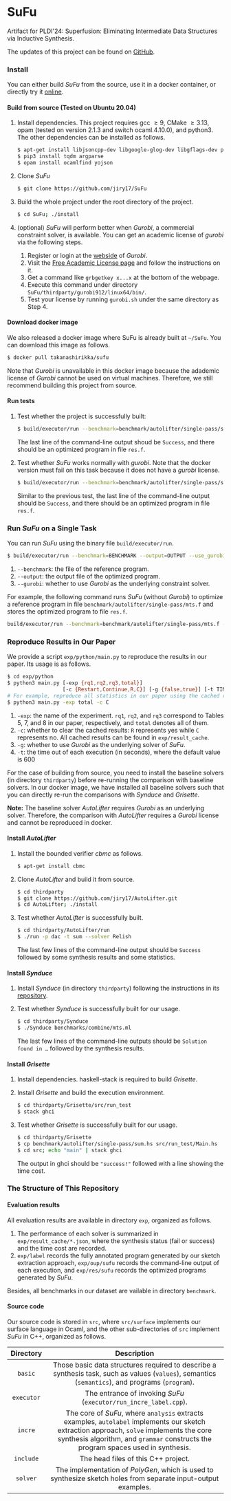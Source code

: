 # SuFu

Artifact for PLDI'24: Superfusion: Eliminating Intermediate Data Structures via Inductive Synthesis.

The updates of this project can be found on [GitHub](https://github.com/jiry17/SuFu).

### Install 

You can either build *SuFu* from the source, use it in a docker container, or directly try it [online](http://8.140.207.65/).

#### Build from source (Tested on Ubuntu 20.04) 

1. Install dependencies. This project requires gcc $\geq 9$, CMake $\geq 3.13$, opam (tested on version 2.1.3 and switch ocaml.4.10.0), and python3. The other dependencies can be installed as follows.

   ```bash
   $ apt-get install libjsoncpp-dev libgoogle-glog-dev libgflags-dev pkg-config
   $ pip3 install tqdm argparse
   $ opam install ocamlfind yojson
   ```


2. Clone *SuFu* 

   ```bash
   $ git clone https://github.com/jiry17/SuFu
   ```


3. Build the whole project under the root directory of the project.

   ```bash
   $ cd SuFu; ./install
   ```

4. (optional) *SuFu* will perform better when *Gurobi*, a commercial constraint solver, is available. You can get an academic license of *gurobi* via the following steps. 

   1. Register or login at the [webside](https://www.gurobi.com/) of *Gurobi*.
   2. Visit the [Free Academic License page](https://www.gurobi.com/downloads/end-user-license-agreement-academic/) and follow the instructions on it.
   3. Get a command like  `grbgetkey x...x` at the bottom of the webpage.
   4. Execute this command under directory `SuFu/thirdparty/gurobi912/linux64/bin/`.
   5. Test your license by running `gurobi.sh` under the same directory as Step 4.

#### Download docker image

We also released a docker image where SuFu is already built at `~/SuFu`. You can download this image as follows.

```bash
$ docker pull takanashirikka/sufu
```

Note that *Gurobi* is unavailable in this docker image because the adademic license of *Gurobi* cannot be used on virtual machines. Therefore, we still recommend building this project from source.

#### Run tests

1. Test whether the project is successfully built:

   ```bash
   $ build/executor/run --benchmark=benchmark/autolifter/single-pass/sum.f --output=res.f --use_gurobi=false
   ```

   The last line of the command-line output shoud be `Success`, and there should be an optimized program in file `res.f`.

2. Test whether *SuFu* works normally with *gurobi*. Note that the docker version must fail on this task because it does not have a *gurobi* license.

   ```bash
   $ build/executor/run --benchmark=benchmark/autolifter/single-pass/sum.f --output=res.f --use_gurobi=true
   ```

   Similar to the previous test, the last line of the command-line output should be `Success`, and there should be an optimized program in file `res.f`.

### Run *SuFu* on a Single Task

You can run *SuFu* using the binary file `build/executor/run`.

```bash
$ build/executor/run --benchmark=BENCHMARK --output=OUTPUT --use_gurobi={true, false}
```

1. `--benchmark`: the file of the reference program.
2. `--output`: the output file of the optimized program.
3. `--gurobi`: whether to use *Gurobi* as the underlying constraint solver.

For example, the following command runs *SuFu* (without *Gurobi*) to optimize a reference program in file `benchmark/autolifter/single-pass/mts.f` and stores the optimized program to file `res.f`.

```bash
build/executor/run --benchmark=benchmark/autolifter/single-pass/mts.f --output=res.f --use_gurobi=false
```

### Reproduce Results in Our Paper

We provide a script `exp/python/main.py` to reproduce the results in our paper. Its usage is as follows.

```bash
$ cd exp/python
$ python3 main.py [-exp {rq1,rq2,rq3,total}]
                  [-c {Restart,Continue,R,C}] [-g {false,true}] [-t TIMEOUT]
# For example, reproduce all statistics in our paper using the cached results
$ python3 main.py -exp total -c C
```

1. `-exp`:  the name of the experiment. `rq1`, `rq2`, and `rq3` correspond to Tables 5, 7, and 8 in our paper, respectively, and `total` denotes all of them.
2. `-c`: whether to clear the cached results: `R` represents yes while `C` represents no. All cached results can be found in `exp/result_cache`.
3. `-g`: whether to use *Gurobi* as the underlying solver of *SuFu*.
4. `-t`: the time out of each execution (in seconds), where the default value is 600

For the case of building from source, you need to install the baseline solvers (in directory `thirdparty`) before re-running the comparison with baseline solvers. In our docker image, we have installed all baseline solvers such that you can directly re-run the comparisons with *Synduce* and *Grisette*.

**Note:** The baseline solver *AutoLifter* requires *Gurobi* as an underlying solver. Therefore, the comparison with *AutoLifter* requires a *Gurobi* license and cannot be reproduced in docker.

#### Install *AutoLifter*

1. Install the bounded verifier *cbmc* as follows.

   ```bash
   $ apt-get install cbmc
   ```

2. Clone *AutoLifter* and build it from source.

   ```bash
   $ cd thirdparty
   $ git clone https://github.com/jiry17/AutoLifter.git
   $ cd AutoLifter; ./install
   ```

3. Test whether *AutoLifter* is successfully built.

   ```bash
   $ cd thirdparty/AutoLifter/run
   $ ./run -p dac -t sum --solver Relish
   ```

   The last few lines of the command-line output should be `Success` followed by some synthesis results and some statistics.

#### Install *Synduce*

1. Install *Synduce* (in directory `thirdparty`) following the instructions in its [repository](https://github.com/synduce/Synduce). 

2. Test whether *Synduce* is successfully built for our usage. 

   ```bash
   $ cd thirdparty/Synduce
   $ ./Synduce benchmarks/combine/mts.ml
   ```

   The last few lines of the command-line outputs should be `Solution found in …` followed by the synthesis results.

#### Install *Grisette*

1. Install dependencies. haskell-stack is required to build *Grisette*.

2. Install *Grisette* and build the execution environment.

   ```bash
   $ cd thirdparty/Grisette/src/run_test
   $ stack ghci
   ```

3. Test whether *Grisette* is successfully built for our usage.

   ```bash
   $ cd thirdparty/Grisette
   $ cp benchmark/autolifter/single-pass/sum.hs src/run_test/Main.hs
   $ cd src; echo "main" | stack ghci
   ```

   The output in ghci should be `"success!"` followed with a line showing the time cost.

### The Structure of This Repository

#### Evaluation results

All evaluation results are available in directory `exp`, organized as follows.
1. The performance of each solver is summarized in `exp/result_cache/*.json`, where the synthesis status (fail or success) and the time cost are recorded. 
2. `exp/label` records the fully annotated program generated by our sketch extraction approach, `exp/oup/sufu` records the command-line output of each execution, and `exp/res/sufu` records the optimized programs generated by *SuFu*.

Besides, all benchmarks in our dataset are vailable in directory `benchmark`.

#### Source code

Our source code is stored in  `src`, where `src/surface` implements our surface language in Ocaml, and the other sub-directories of `src` implement *SuFu* in C++, organized as follows.

| Directory  |               Description                |
| :--------: | :--------------------------------------: |
|  `basic`   | Those basic data structures required to describe a synthesis task, such as values (`values`), semantics (`semantics`), and programs (`program`). |
| `executor` | The entrance of invoking *SuFu* (`executor/run_incre_label.cpp`). |
|  `incre`   | The core of *SuFu*, where `analysis` extracts examples, `autolabel` implements our sketch extraction approach, `solve` implements the core synthesis algorithm, and  `grammar` constructs the program spaces used in synthesis. |
| `include`  |   The head files of this C++ project.    |
|  `solver`  | The implementation of *PolyGen*, which is used to synthesize sketch holes from separate input-output examples. |

